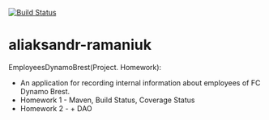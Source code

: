 [![Build Status](https://travis-ci.org/brest-java-course-summer-2019/aliaksandr-ramaniuk.svg?branch=master)](https://travis-ci.org/brest-java-course-summer-2019/aliaksandr-ramaniuk)

# aliaksandr-ramaniuk

EmployeesDynamoBrest(Project. Homework):
- An application for recording internal information about employees of FC Dynamo Brest.
- Homework 1 - Maven, Build Status, Coverage Status
- Homework 2 - + DAO










